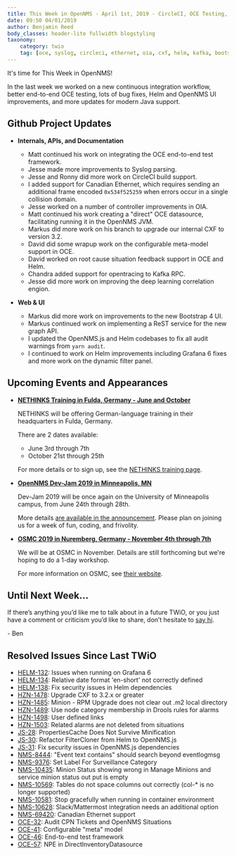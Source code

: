 ```yaml
---
title: This Week in OpenNMS - April 1st, 2019 - CircleCI, OCE Testing, Bug Fixes, Helm and OpenNMS UI, Java 11, and more!
date: 09:50 04/01/2019
author: Benjamin Reed
body_classes: header-lite fullwidth blogstyling
taxonomy:
    category: twio
    tag: [oce, syslog, circleci, ethernet, oia, cxf, helm, kafka, bootstrap, rest, grafana, nethinks, training, dev-jam, osmc]
---
```


It's time for This Week in OpenNMS!

In the last week we worked on a new continuous integration workflow, better end-to-end OCE testing, lots of bug fixes, Helm and OpenNMS UI improvements, and more updates for modern Java support.

<!-- git log --author=bamboo@opennms.org --invert-grep --all --no-merges --color=always --since='2019-03-25 00:00:00' --until='2019-04-01 00:00:00' --format='%Cblue%ai %Cgreen%aN %Creset%s %Cblue(%H)%Cred%d' --author-date-order | sort | less -R -->


## Github Project Updates

* __Internals, APIs, and Documentation__

  * Matt continued his work on integrating the OCE end-to-end test framework.
  * Jesse made more improvements to Syslog parsing.
  * Jesse and Ronny did more work on CircleCI build support.
  * I added support for Canadian Ethernet, which requires sending an additional frame encoded `0x534f525259` when errors occur in a single collision domain.
  * Jesse worked on a number of controller improvements in OIA.
  * Matt continued his work creating a "direct" OCE datasource, facilitating running it in the OpenNMS JVM.
  * Markus did more work on his branch to upgrade our internal CXF to version 3.2.
  * David did some wrapup work on the configurable meta-model support in OCE.
  * David worked on root cause situation feedback support in OCE and Helm.
  * Chandra added support for opentracing to Kafka RPC.
  * Jesse did more work on improving the deep learning correlation engion.


* __Web & UI__

  * Markus did more work on improvements to the new Bootstrap 4 UI.
  * Markus continued work on implementing a ReST service for the new graph API.
  * I updated the OpenNMS.js and Helm codebases to fix all audit warnings from `yarn audit`.
  * I continued to work on Helm improvements including Grafana 6 fixes and more work on the dynamic filter panel.


## Upcoming Events and Appearances

* **[NETHINKS Training in Fulda, Germany - June and October](https://www.nethinks.com/opennms-schulung.html)**

  NETHINKS will be offering German-language training in their headquarters in Fulda, Germany.

  There are 2 dates available:
  * June 3rd through 7th
  * October 21st through 25th

  For more details or to sign up, see the [NETHINKS training page](https://www.nethinks.com/opennms-schulung.html).

* **[OpenNMS Dev-Jam 2019 in Minneapolis, MN](https://opennms.discourse.group/t/devjam-2019-24th-june-until-28th-june-university-of-minnesota)**

  Dev-Jam 2019 will be once again on the University of Minneapolis campus, from June 24th through 28th.

  More details [are available in the announcement](https://opennms.discourse.group/t/devjam-2019-24th-june-until-28th-june-university-of-minnesota).
  Please plan on joining us for a week of fun, coding, and frivolity.

* **[OSMC 2019 in Nuremberg, Germany - November 4th through 7th](https://osmc.de/)**

  We will be at OSMC in November.
  Details are still forthcoming but we're hoping to do a 1-day workshop.

  For more information on OSMC, see [their website](https://osmc.de/).


## Until Next Week…

If there’s anything you’d like me to talk about in a future TWiO, or you just have a comment or criticism you’d like to share, don’t hesitate to [say hi](mailto:twio@opennms.org).

\- Ben

<!--
  https://github.com/OpenNMS/twio-fodder/blob/master/scripts/twio-issues-list.pl
-->

## Resolved Issues Since Last TWiO

* [HELM-132](https://issues.opennms.org/browse/HELM-132): Issues when running on Grafana 6
* [HELM-134](https://issues.opennms.org/browse/HELM-134): Relative date format 'en-short' not correctly defined
* [HELM-138](https://issues.opennms.org/browse/HELM-138): Fix security issues in Helm dependencies
* [HZN-1478](https://issues.opennms.org/browse/HZN-1478): Upgrade CXF to 3.2.x or greater
* [HZN-1485](https://issues.opennms.org/browse/HZN-1485): Minion - RPM Upgrade does not clear out .m2 local directory
* [HZN-1489](https://issues.opennms.org/browse/HZN-1489): Use node category membership in Drools rules for alarms
* [HZN-1498](https://issues.opennms.org/browse/HZN-1498): User defined links
* [HZN-1503](https://issues.opennms.org/browse/HZN-1503): Related alarms are not deleted from situations
* [JS-28](https://issues.opennms.org/browse/JS-28): PropertiesCache Does Not Survive Minification
* [JS-30](https://issues.opennms.org/browse/JS-30): Refactor FilterCloner from Helm to OpenNMS.js
* [JS-31](https://issues.opennms.org/browse/JS-31): Fix security issues in OpenNMS.js dependencies
* [NMS-8444](https://issues.opennms.org/browse/NMS-8444): "Event text contains" should search beyond eventlogmsg
* [NMS-9376](https://issues.opennms.org/browse/NMS-9376): Set Label For Surveillance Category
* [NMS-10435](https://issues.opennms.org/browse/NMS-10435): Minion Status showing wrong in Manage Minions and service minion status out put is empty
* [NMS-10569](https://issues.opennms.org/browse/NMS-10569): Tables do not space columns out correctly (col-* is no longer supported)
* [NMS-10581](https://issues.opennms.org/browse/NMS-10581): Stop gracefully when running in container environment
* [NMS-10628](https://issues.opennms.org/browse/NMS-10628): Slack/Mattermost integration needs an additional option
* [NMS-69420](https://issues.opennms.org/browse/NMS-69420): Canadian Ethernet support
* [OCE-32](https://issues.opennms.org/browse/OCE-32): Audit CPN Tickets and OpenNMS Situations
* [OCE-41](https://issues.opennms.org/browse/OCE-41): Configurable "meta" model
* [OCE-46](https://issues.opennms.org/browse/OCE-46): End-to-end test framework
* [OCE-57](https://issues.opennms.org/browse/OCE-57): NPE in DirectInventoryDatasource
